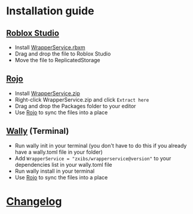 # Installation guide

## [Roblox Studio](https://roblox.com/create)

- Install [WrapperService.rbxm](rbxm)
- Drag and drop the file to Roblox Studio
- Move the file to ReplicatedStorage

## [Rojo](https://rojo.space/)

- Install [WrapperService.zip](zip)
- Right-click WrapperService.zip and click `Extract here`
- Drag and drop the Packages folder to your editor
- Use [Rojo](https://rojo.space/) to sync the files into a place

## [Wally](https://github.com/UpliftGames/wally) (Terminal)

- Run wally init in your terminal (you don't have to do this if you already have a wally.toml file in your folder)
- Add `WrapperService = "zxibs/wrapperservice@version"` to your dependencies list in your wally.toml file
- Run wally install in your terminal
- Use [Rojo](https://rojo.space/) to sync the files into a place

# [Changelog](/changelog.md)
